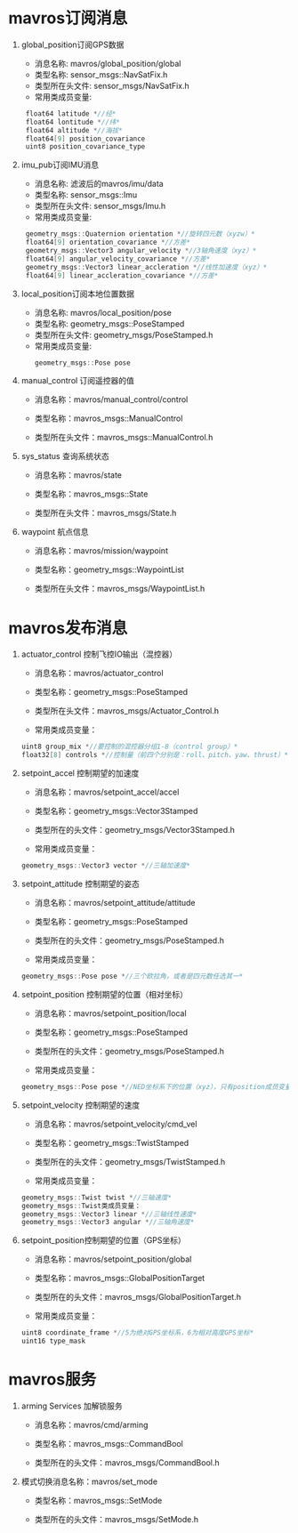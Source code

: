 # mavros订阅消息
1. global_position订阅GPS数据

   - 消息名称: mavros/global_position/global
   - 类型名称: sensor_msgs::NavSatFix.h
   - 类型所在头文件: sensor_msgs/NavSatFix.h
   - 常用类成员变量:
   ```C
    float64 latitude *//经*
    float64 lontitude *//纬*
    float64 altitude *//海拔*
    float64[9] position_covariance
    uint8 position_covariance_type
   ```
2. imu_pub订阅IMU消息

   - 消息名称: 滤波后的mavros/imu/data
   - 类型名称: sensor_msgs::Imu
   - 类型所在头文件: sensor_msgs/Imu.h
   - 常用类成员变量:
   ```C
    geometry_msgs::Quaternion orientation *//旋转四元数（xyzw）*
    float64[9] orientation_covariance *//方差*
    geometry_msgs::Vector3 angular_velocity *//3轴角速度（xyz）*
    float64[9] angular_velocity_covariance *//方差*
    geometry_msgs::Vector3 linear_accleration *//线性加速度（xyz）*
    float64[9] linear_accleration_covariance *//方差*

   ```
3. local_position订阅本地位置数据
   - 消息名称: mavros/local_position/pose
   - 类型名称: geometry_msgs::PoseStamped
   - 类型所在头文件: geometry_msgs/PoseStamped.h
   - 常用类成员变量:
     ```C
     geometry_msgs::Pose pose
     ```

4. manual_control 订阅遥控器的值
   - 消息名称：mavros/manual_control/control

   - 类型名称：mavros_msgs::ManualControl

   - 类型所在头文件：mavros_msgs::ManualControl.h
     
5. sys_status 查询系统状态

   - 消息名称：mavros/state
  
   - 类型名称：mavros_msgs::State
  
   - 类型所在头文件：mavros_msgs/State.h

6. waypoint 航点信息

   - 消息名称：mavros/mission/waypoint
  
   - 类型名称：geometry_msgs::WaypointList
  
   - 类型所在头文件：mavros_msgs/WaypointList.h
# mavros发布消息
1. actuator_control 控制飞控IO输出（混控器）

    - 消息名称：mavros/actuator_control
    
    - 类型名称：geometry_msgs::PoseStamped
    
    - 类型所在头文件：mavros_msgs/Actuator_Control.h
    
    - 常用类成员变量：
    ```C
    uint8 group_mix *//要控制的混控器分组1-8（control group）*
    float32[8] controls *//控制量（前四个分别是：roll、pitch、yaw、thrust）*
    
    ```
2. setpoint_accel 控制期望的加速度

    - 消息名称：mavros/setpoint_accel/accel
    
    - 类型名称：geometry_msgs::Vector3Stamped
    
    - 类型所在的头文件：geometry_msgs/Vector3Stamped.h
    
    -  常用类成员变量：
    ```C
    geometry_msgs::Vector3 vector *//三轴加速度*
    ```
3. setpoint_attitude 控制期望的姿态
  
    - 消息名称：mavros/setpoint_attitude/attitude
    
    - 类型名称：geometry_msgs::PoseStamped
    
    - 类型所在的头文件：geometry_msgs/PoseStamped.h
    
    - 常用类成员变量：
    ```C
    geometry_msgs::Pose pose *//三个欧拉角，或者是四元数任选其一*
    ```
4. setpoint_position 控制期望的位置（相对坐标）
  
    - 消息名称：mavros/setpoint_position/local
    
    - 类型名称：geometry_msgs::PoseStamped
    
    - 类型所在的头文件：geometry_msgs/PoseStamped.h
    
    - 常用类成员变量：
    ```C
    geometry_msgs::Pose pose *//NED坐标系下的位置（xyz），只有position成员变量生效*
    
    ```
5. setpoint_velocity 控制期望的速度
  
    - 消息名称：mavros/setpoint_velocity/cmd_vel
    
    - 类型名称：geometry_msgs::TwistStamped
    
    - 类型所在的头文件：geometry_msgs/TwistStamped.h
    
    - 常用类成员变量：
    ```C
    geometry_msgs::Twist twist *//三轴速度*
    geometry_msgs::Twist类成员变量：
    geometry_msgs::Vector3 linear *//三轴线性速度*
    geometry_msgs::Vector3 angular *//三轴角速度*
    ```
6. setpoint_position控制期望的位置（GPS坐标）

    - 消息名称：mavros/setpoint_position/global
    
    - 类型名称：mavros_msgs::GlobalPositionTarget
    
    - 类型所在的头文件：mavros_msgs/GlobalPositionTarget.h
    
    - 常用类成员变量：
    ```C
    uint8 coordinate_frame *//5为绝对GPS坐标系，6为相对高度GPS坐标*
    uint16 type_mask
    
    ```

# mavros服务
1. arming Services 加解锁服务
  
    - 消息名称：mavros/cmd/arming
    
    - 类型名称：mavros_msgs::CommandBool
    
    - 类型所在的头文件：mavros_msgs/CommandBool.h

2. 模式切换消息名称：mavros/set_mode

    - 类型名称：mavros_msgs::SetMode
    
    - 类型所在的头文件：mavros_msgs/SetMode.h
